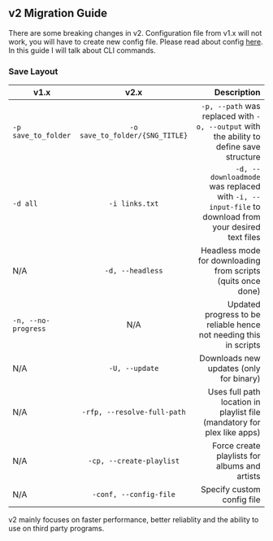 ## v2 Migration Guide

There are some breaking changes in v2. Configuration file from v1.x will not work, you will have to create new config file. Please read about config [here](https://notabug.org/sayem314/d-fi/src/master/docs/config.md). In this guide I will talk about CLI commands.

### Save Layout

| v1.x                |              v2.x               |                                                                                        Description |
| ------------------- | :-----------------------------: | -------------------------------------------------------------------------------------------------: |
| `-p save_to_folder` | `-o save_to_folder/{SNG_TITLE}` |            `-p, --path` was replaced with `-o, --output` with the ability to define save structure |
| `-d all`            |         `-i links.txt`          | `-d, --downloadmode` was replaced with `-i, --input-file` to download from your desired text files |
| N/A                 |        `-d, --headless`         |                                       Headless mode for downloading from scripts (quits once done) |
| `-n, --no-progress` |               N/A               |                                  Updated progress to be reliable hence not needing this in scripts |
| N/A                 |         `-U, --update`          |                                                            Downloads new updates (only for binary) |
| N/A                 |   `-rfp, --resolve-full-path`   |                            Uses full path location in playlist file (mandatory for plex like apps) |
| N/A                 |    `-cp, --create-playlist`     |                                                      Force create playlists for albums and artists |
| N/A                 |     `-conf, --config-file`      |                                                                         Specify custom config file |

v2 mainly focuses on faster performance, better reliablity and the ability to use on third party programs.
